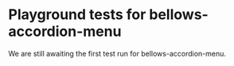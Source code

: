 # Playground tests for bellows-accordion-menu
We are still awaiting the first test run for bellows-accordion-menu.
